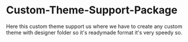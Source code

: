 # Custom-Theme-Support-Package
Here this custom theme support us where we have to create any custom theme with designer folder so it's readymade format it's very speedy so.
